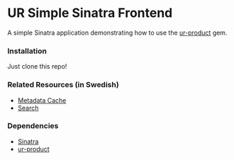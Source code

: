 # UR Simple Sinatra Frontend

A simple Sinatra application demonstrating how to use the 
[ur-product](http://rubygems.org/gems/ur-product) gem.

### Installation

  Just clone this repo!

### Related Resources (in Swedish)

  * [Metadata Cache](http://metadata.ur.se)
  * [Search](http://services.ur.se/search)
  
### Dependencies

 * [Sinatra](http://www.sinatrarb.com/)
 * [ur-product](http://rubygems.org/gems/ur-product)